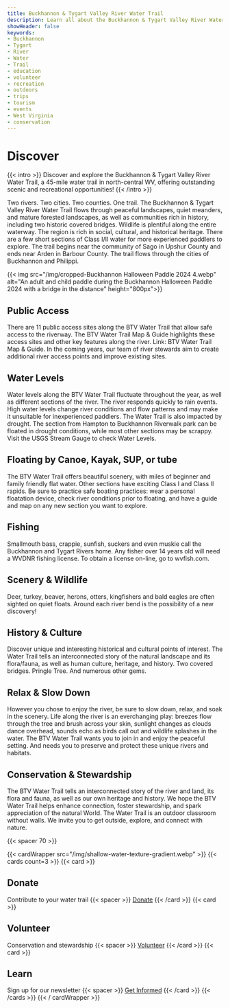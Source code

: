 ```yaml
---
title: Buckhannon & Tygart Valley River Water Trail
description: Learn all about the Buckhannon & Tygart Valley River Water Trail—trips, events, volunteer opportunities, and much more.
showHeader: false
keywords:
- Buckhannon
- Tygart
- River
- Water
- Trail
- education
- volunteer
- recreation
- outdoors
- trips
- tourism
- events
- West Virginia
- conservation
---
```


# Discover

{{< intro >}}
Discover and explore the Buckhannon & Tygart Valley River Water Trail, a 45-mile water trail in north-central WV, offering outstanding scenic and recreational opportunities! 
{{< /intro >}}

Two rivers. Two cities. Two counties. One trail. The Buckhannon & Tygart Valley River Water Trail flows through peaceful landscapes, quiet meanders, and mature forested landscapes, as well as communities rich in history, including two historic covered bridges. Wildlife is plentiful along the entire waterway. The region is rich in social, cultural, and historical heritage. There are a few short sections of Class I/II water for more experienced paddlers to explore. The trail begins near the community of Sago in Upshur County and ends near Arden in Barbour County. The trail flows through the cities of Buckhannon and Philippi.

{{< img src="/img/cropped-Buckhannon Halloween Paddle 2024 4.webp" alt="An adult and child paddle during the Buckhannon Halloween Paddle 2024 with a bridge in the distance" height="800px">}}

## Public Access 
There are 11 public access sites along the BTV Water Trail that allow safe access to the riverway. The BTV Water Trail Map & Guide highlights these access sites and other key features along the river. Link: BTV Water Trail Map & Guide. In the coming years, our team of river stewards aim to create additional river access points and improve existing sites. 

## Water Levels
Water levels along the BTV Water Trail fluctuate throughout the year, as well as different sections of the river. The river responds quickly to rain events. High water levels change river conditions and flow patterns and may make it unsuitable for inexperienced paddlers. The Water Trail is also impacted by drought. The section from Hampton to Buckhannon Riverwalk park can be floated in drought conditions, while most other sections may be scrappy. Visit the USGS Stream Gauge to check Water Levels. 

## Floating by Canoe, Kayak, SUP, or tube 
The BTV Water Trail offers beautiful scenery, with miles of beginner and family friendly flat water. Other sections have exciting Class I and Class II rapids. Be sure to practice safe boating practices: wear a personal floatation device, check river conditions prior to floating, and have a guide and map on any new section you want to explore.

## Fishing
Smallmouth bass, crappie, sunfish, suckers and even muskie call the Buckhannon and Tygart Rivers home. Any fisher over 14 years old will need a WVDNR fishing license. To obtain a license on-line, go to wvfish.com.

## Scenery & Wildlife
Deer, turkey, beaver, herons, otters, kingfishers and bald eagles are often sighted on quiet floats. Around each river bend is the possibility of a new discovery!

## History & Culture 
Discover unique and interesting historical and cultural points of interest. The Water Trail tells an interconnected story of the natural landscape and its flora/fauna, as well as human culture, heritage, and history. Two covered bridges. Pringle Tree. And numerous other gems. 

## Relax & Slow Down 
However you chose to enjoy the river, be sure to slow down, relax, and soak in the scenery. Life along the river is an everchanging play: breezes flow through the tree and brush across your skin, sunlight changes as clouds dance overhead, sounds echo as birds call out and wildlife splashes in the water. The BTV Water Trail wants you to join in and enjoy the peaceful setting. And needs you to preserve and protect these unique rivers and habitats. 

## Conservation & Stewardship 
The BTV Water Trail tells an interconnected story of the river and land, its
flora and fauna, as well as our own heritage and history. We hope the BTV Water Trail helps enhance connection, foster stewardship, and spark appreciation of the natural World. The Water Trail is an outdoor classroom without walls. We invite you to get outside, explore, and connect with nature. 

{{< spacer 70 >}}

{{< cardWrapper src="/img/shallow-water-texture-gradient.webp" >}}
{{< cards count=3 >}}
{{< card >}}
## Donate
Contribute to your water trail
{{< spacer >}}
[Donate](/donate.html)
{{< /card >}}
{{< card >}}
## Volunteer
Conservation and stewardship
{{< spacer >}}
[Volunteer](/conservation-stewardship.html)
{{< /card >}}
{{< card >}}
## Learn
Sign up for our newsletter
{{< spacer >}}
[Get Informed](/newsletter.html)
{{< /card >}}
{{< /cards >}}
{{< / cardWrapper >}}
